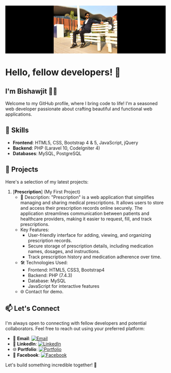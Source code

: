 <!-- Banner Image -->
<p align="center">
  <img src="https://github.com/Bishawjit-Mondol/myImage/blob/main/joy_me.jpg" alt="Bishawjit Mondol">
</p>

# Hello, fellow developers! 👋
## I'm Bishawjit 🙋‍♂️

Welcome to my GitHub profile, where I bring code to life! I'm a seasoned web developer passionate about crafting beautiful and functional web applications.

## 🔧 Skills

- **Frontend**: HTML5, CSS, Bootstrap 4 & 5, JavaScript, jQuery
- **Backend**: PHP (Laravel 10, CodeIgniter 4)
- **Databases**: MySQL, PostgreSQL

## 🚀 Projects

Here's a selection of my latest projects:

1. [**Prescription**] (My First Project)
   - 📄 Description: "Prescription" is a web application that simplifies managing and sharing medical prescriptions. It allows users to store and access their prescription records online securely. The application streamlines communication between patients and healthcare providers, making it easier to request, fill, and track prescriptions.
   - Key Features:
     * User-friendly interface for adding, viewing, and organizing prescription records.
     * Secure storage of prescription details, including medication names, dosages, and instructions.
     * Track prescription history and medication adherence over time.
   - 🛠️ Technologies Used:
     * Frontend: HTML5, CSS3, Bootstrap4
     * Backend: PHP (7.4.3)
     * Database: MySQL
     * JavaScript for interactive features
   - 🌐 Contact for demo.

## 📫 Let's Connect

I'm always open to connecting with fellow developers and potential collaborators. Feel free to reach out using your preferred platform:

- 📧 **Email**:      [![Email](https://img.shields.io/badge/Email-bishawjit2021%40gmail.com-informational?style=for-the-badge&logo=gmail&logoColor=white)](mailto:bishawjit2021@gmail.com)
- 💼 **LinkedIn**:   [![LinkedIn](https://img.shields.io/badge/LinkedIn-Connect-blue?style=for-the-badge&logo=linkedin)](https://www.linkedin.com/in/bishawjit-mondol/)
- 🌐 **Portfolio**:  [![Portfolio](https://img.shields.io/badge/Portfolio-Visit-orange?style=for-the-badge&logo=web)](http://bishawjit.net/)
- 📘 **Facebook**:   [![Facebook](https://img.shields.io/badge/Facebook-Follow-blue?style=for-the-badge&logo=facebook)](https://www.facebook.com/bishawjitme)

Let's build something incredible together! 🚀

